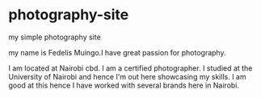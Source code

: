 # photography-site
my simple photography site

my name is Fedelis Muingo.I have great passion for photography.

I am located at Nairobi cbd.
I am a certified photographer. I studied at the University of Nairobi and hence I'm out here showcasing my skills.
I am good at this hence I have worked with several brands here in Nairobi.

